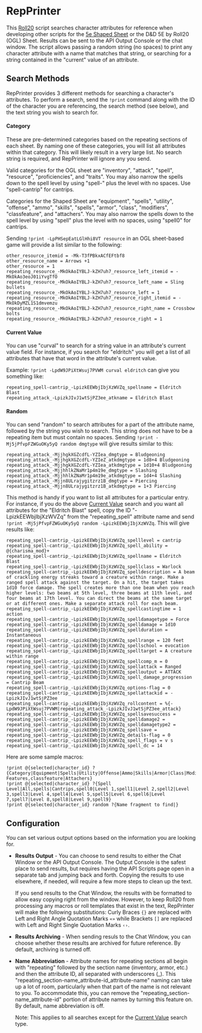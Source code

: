 # RepPrinter

This [Roll20](http://roll20.net/) script searches character attributes for reference when developing other scripts for the [5e Shaped Sheet](http://github.com/mlenser/roll20-character-sheets/tree/master/5eShaped) or the D&D 5E by Roll20 (OGL) Sheet. Results can be sent to the API Output Console or the chat window. The script allows passing a random string (no spaces) to print any character attribute with a name that matches that string, or searching for a string contained in the "current" value of an attribute.

## Search Methods
RepPrinter provides 3 different methods for searching a character's attributes. To perform a search, send the `!print` command along with the ID of the character you are referencing, the search method (see below), and the text string you wish to search for.

#### Category
These are pre-determined categories based on the repeating sections of each sheet. By naming one of these categories, you will list all attributes within that category. This will likely result in a very large list. No search string is required, and RepPrinter will ignore any you send.

Valid categories for the OGL sheet are "inventory", "attack", "spell", "resource", "proficiencies", and "traits". You may also narrow the spells down to the spell level by using "spell-" plus the level with no spaces. Use "spell-cantrip" for cantrips.

Categories for the Shaped Sheet are "equipment", "spells", "utility", "offense", "ammo", "skills", "spells", "armor", "class", "modifiers", "classfeature", and "attachers". You may also narrow the spells down to the spell level by using "spell" plus the level with no spaces, using "spell0" for cantrips.

Sending `!print -LpPHSepEatLGlHhi8VT resource` in an OGL sheet-based game will provide a list similar to the following:

```
other_resource_itemid = -Mk-T3fPBkxACfEFtbf8
other_resource_name = Arrows +1
other_resource = 1
repeating_resource_-MkOkAoIYBLJ-kZH7uh7_resource_left_itemid = -MkOkAo3eoJ01iYvgTfO
repeating_resource_-MkOkAoIYBLJ-kZH7uh7_resource_left_name = Sling bullets
repeating_resource_-MkOkAoIYBLJ-kZH7uh7_resource_left = 1
repeating_resource_-MkOkAoIYBLJ-kZH7uh7_resource_right_itemid = -MkOkDyMZL1S1dmvemzu
repeating_resource_-MkOkAoIYBLJ-kZH7uh7_resource_right_name = Crossbow bolts
repeating_resource_-MkOkAoIYBLJ-kZH7uh7_resource_right = 1
```

#### Current Value
You can use "curval" to search for a string value in an attribute's current value field. For instance, if you search for "eldritch" you will get a list of all attributes that have that word in the attribute's current value.

Example: `!print -LpdW9JPiXtWsuj7PVWM curval eldritch` can give you something like:

```
repeating_spell-cantrip_-LpizkEEWbjIbjXzWVZq_spellname = Eldritch Blast
repeating_attack_-LpizkJIvJ1wtSjPZ3ee_atkname = Eldritch Blast
```

#### Random
You can send "random" to search attributes for a part of the attribute name, followed by the string you wish to search. This string does not have to be a repeating item but must contain no spaces. Sending `!print -Mj5jPfvpFZWGuOKy5yQ random dmgtype` will give results similar to this:

```
repeating_attack_-MjjhgkXGZcdfL-YZIea_dmgtype = Bludgeoning
repeating_attack_-MjjhgkXGZcdfL-YZIeZ_atkdmgtype = 1d8+4 Bludgeoning
repeating_attack_-MjjhgkXGZcdfL-YZIea_atkdmgtype = 1d10+4 Bludgeoning
repeating_attack_-MjjhhlkZNaMr1p4m19e_dmgtype = Slashing
repeating_attack_-MjjhhlkZNaMr1p4m19e_atkdmgtype = 1d4+4 Slashing
repeating_attack_-Mjjn8ULrajygitzrz1B_dmgtype = Piercing
repeating_attack_-Mjjn8ULrajygitzrz1B_atkdmgtype = 1+3 Piercing
```

This method is handy if you want to list all attributes for a particular entry. For instance, if you do the above [Current Value](#current-value) search and you want all attributes for the "Eldritch Blast" spell, copy the ID "-LpizkEEWbjIbjXzWVZq" from the "repeating_spell" attribute name and send `!print -Mj5jPfvpFZWGuOKy5yQ random -LpizkEEWbjIbjXzWVZq`. This will give results like:

```
repeating_spell-cantrip_-LpizkEEWbjIbjXzWVZq_spelllevel = cantrip
repeating_spell-cantrip_-LpizkEEWbjIbjXzWVZq_spell_ability = @{charisma_mod}+
repeating_spell-cantrip_-LpizkEEWbjIbjXzWVZq_spellname = Eldritch Blast
repeating_spell-cantrip_-LpizkEEWbjIbjXzWVZq_spellclass = Warlock
repeating_spell-cantrip_-LpizkEEWbjIbjXzWVZq_spelldescription = A beam of crackling energy streaks toward a creature within range. Make a ranged spell attack against the target. On a hit, the target takes 1d10 force damage. The spell creates more than one beam when you reach higher levels: two beams at 5th level, three beams at 11th level, and four beams at 17th level. You can direct the beams at the same target or at different ones. Make a separate attack roll for each beam.
repeating_spell-cantrip_-LpizkEEWbjIbjXzWVZq_spellcastingtime = 1 action
repeating_spell-cantrip_-LpizkEEWbjIbjXzWVZq_spelldamagetype = Force
repeating_spell-cantrip_-LpizkEEWbjIbjXzWVZq_spelldamage = 1d10
repeating_spell-cantrip_-LpizkEEWbjIbjXzWVZq_spellduration = Instantaneous
repeating_spell-cantrip_-LpizkEEWbjIbjXzWVZq_spellrange = 120 feet
repeating_spell-cantrip_-LpizkEEWbjIbjXzWVZq_spellschool = evocation
repeating_spell-cantrip_-LpizkEEWbjIbjXzWVZq_spelltarget = A creature within range
repeating_spell-cantrip_-LpizkEEWbjIbjXzWVZq_spellcomp_m = 0
repeating_spell-cantrip_-LpizkEEWbjIbjXzWVZq_spellattack = Ranged
repeating_spell-cantrip_-LpizkEEWbjIbjXzWVZq_spelloutput = ATTACK
repeating_spell-cantrip_-LpizkEEWbjIbjXzWVZq_spell_damage_progression = Cantrip Beam
repeating_spell-cantrip_-LpizkEEWbjIbjXzWVZq_options-flag = 0
repeating_spell-cantrip_-LpizkEEWbjIbjXzWVZq_spellattackid = -LpizkJIvJ1wtSjPZ3ee
repeating_spell-cantrip_-LpizkEEWbjIbjXzWVZq_rollcontent = %{-LpdW9JPiXtWsuj7PVWM|repeating_attack_-LpizkJIvJ1wtSjPZ3ee_attack}
repeating_spell-cantrip_-LpizkEEWbjIbjXzWVZq_spellsavesuccess =
repeating_spell-cantrip_-LpizkEEWbjIbjXzWVZq_spelldamage2 =
repeating_spell-cantrip_-LpizkEEWbjIbjXzWVZq_spelldamagetype2 =
repeating_spell-cantrip_-LpizkEEWbjIbjXzWVZq_spellsave =
repeating_spell-cantrip_-LpizkEEWbjIbjXzWVZq_details-flag = 0
repeating_spell-cantrip_-LpizkEEWbjIbjXzWVZq_spell_flags = v s
repeating_spell-cantrip_-LpizkEEWbjIbjXzWVZq_spell_dc = 14
```

Here are some sample macros:

```
!print @{selected|character_id} ?{Category|Equipment|Spells|Utility|Offense|Ammo|Skills|Armor|Class|Modifiers|Class Features,classfeature|Attachers}
!print @{selected|character_id} ?{Spell Level|All,spells|Cantrips,spell0|Level 1,spell1|Level 2,spell2|Level 3,spell3|Level 4,spell4|Level 5,spell5|Level 6,spell6|Level 7,spell7|Level 8,spell8|Level 9,spell9}
!print @{selected|character_id} random ?{Name fragment to find|}
```

## Configuration
You can set various output options based on the information you are looking for.
- **Results Output** - You can choose to send results to either the Chat Window or the API Output Console. The Output Console is the safest place to send results, but requires having the API Scripts page open in a separate tab and jumping back and forth. Copying the results to use elsewhere, if needed, will require a few more steps to clean up the text.

  If you send results to the Chat Window, the results with be formatted to allow easy copying right from the window. However, to keep Roll20 from processing any macros or roll templates that exist in the text, RepPrinter will make the following substitutions: Curly Braces `{}` are replaced with Left and Right Angle Quotation Marks `«»` while Brackets `[]` are replaced with Left and Right Single Quotation Marks `‹›`.

- **Results Archiving** - When sending resuls to the Chat Window, you can choose whether these results are archived for future reference. By default, archiving is turned off.
- **Name Abbreviation** - Attribute names for repeating sections all begin with "repeating" followed by the section name (inventory, armor, etc.) and then the attribute ID, all separated with underscores (_). This "repeating_section-name_attribute-id_attribute-name" naming can take up a lot of room, particularly when that part of the name is not relevant to you. To accommodate this, you can remove the "repeating_section-name_attribute-id" portion of attribute names by turning this feature on. By default, name abbreviation is off.

  Note: This applies to all searches except for the [Current Value](#search-methods) search type.
